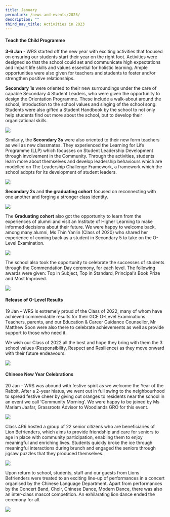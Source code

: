 ```yaml
---
title: January
permalink: /news-and-events/2023/
description: ""
third_nav_title: Activities in 2023
---
```



#### Teach the Child Programme ####

**3-6 Jan** - WRS started off the new year with exciting activities that focused on ensuring our students start their year on the right foot. Activities were designed so that the school could set and communicate high expectations and impart life skills and values essential for holistic learning. Ample opportunities were also given for teachers and students to foster and/or strengthen positive relationships.

**Secondary 1s** were oriented to their new surroundings under the care of capable Secondary 4 Student Leaders, who were given the opportunity to design the Orientation Programme. These include a walk-about around the school, introduction to the school values and singing of the school song. Students were also gifted a Student Handbook by the school to not only help students find out more about the school, but to develop their organizational skills.

![](/images/ttcp%201.png)

Similarly, the **Secondary 3s** were also oriented to their new form teachers as well as new classmates. They experienced the Learning for Life Programme (LLP) which focusses on Student Leadership Development through involvement in the Community. Through the activities, students learn more about themselves and develop leadership behaviours which are modelled on The Leadership Challenge Framework, a framework which the school adopts for its development of student leaders.

![](/images/ttcp%202.png)

**Secondary 2s** and **the graduating cohort** focused on reconnecting with one another and forging a stronger class identity.

![](/images/ttcp%203.png)

The **Graduating cohort** also got the opportunity to learn from the experiences of alumni and visit an Institute of Higher Learning to make informed decisions about their future. We were happy to welcome back, among many alumni, Ms Thin Yanlin (Class of 2020) who shared her experience of coming back as a student in Secondary 5 to take on the O-Level Examination.

![](/images/ttcp%204.png)

The school also took the opportunity to celebrate the successes of students through the Commendation Day ceremony, for each level. The following awards were given: Top in Subject, Top in Standard, Principal’s Book Prize and Most Improved.

![](/images/ttcp%205.png)


#### Release of O-Level Results ####

19 Jan – WRS is extremely proud of the Class of 2022, many of whom have achieved commendable results for their GCE O-Level Examinations. Teachers, parents, and our Education & Career Guidance Counsellor, Mr Matthew Soon were also there to celebrate achievements as well as provide support to those who need it.

We wish our Class of 2022 all the best and hope they bring with them the 3 school values (Responsibility, Respect and Resilience) as they move onward with their future endeavours.

![](/images/o%20lvl%206.png)


#### Chinese New Year Celebrations ####

20 Jan – WRS was abound with festive spirit as we welcome the Year of the Rabbit. After a 2-year hiatus, we went out in full swing to the neighbourhood to spread festive cheer by giving out oranges to residents near the school in an event we call ‘Community Morning’. We were happy to be joined by Ms Mariam Jaafar, Grassroots Advisor to Woodlands GRO for this event.

![](/images/cny%201.png)

Class 4R6 hosted a group of 22 senior citizens who are beneficiaries of Lion Befrienders, which aims to provide friendship and care for seniors to age in place with community participation, enabling them to enjoy meaningful and enriching lives. Students quickly broke the ice through meaningful interactions during brunch and engaged the seniors through jigsaw puzzles that they produced themselves.

![](/images/CNY%202.png)

Upon return to school, students, staff and our guests from Lions Befrienders were treated to an exciting line-up of performances in a concert organised by the Chinese Language Department. Apart from performances by the Concert Band, Choir, Chinese Dance, Modern Dance, there was also an inter-class mascot competition. An exhilarating lion dance ended the ceremony for all.

![](/images/CNY%203.png)